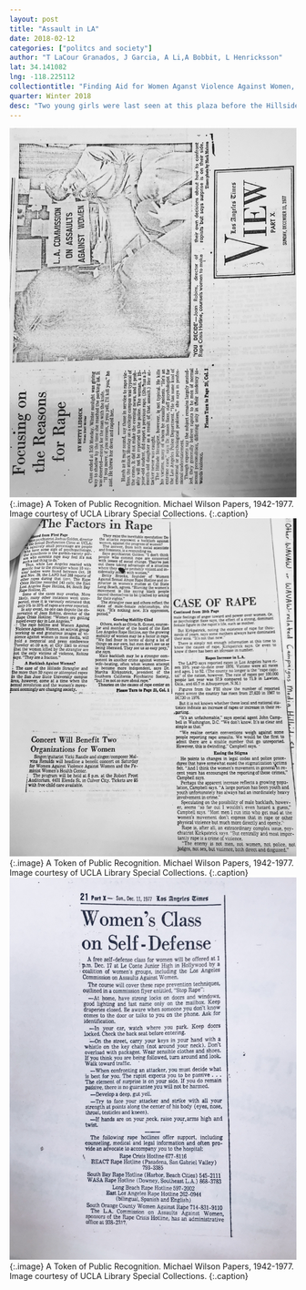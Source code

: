 ```yaml
---
layout: post
title: "Assault in LA"
date: 2018-02-12
categories: ["politcs and society"]
author: "T LaCour Granados, J Garcia, A Li,A Bobbit, L Henricksson"
lat: 34.141082
lng: -118.225112
collectiontitle: "Finding Aid for Women Aganst Violence Against Women, UCLA Library Special Collections"
quarter: Winter 2018
desc: "Two young girls were last seen at this plaza before the Hillside stranglers kidnapped them."
---
```

![Photograph of the certificate.](images/assault1.jpg)
   {:.image}
A Token of Public Recognition. Michael Wilson Papers, 1942-1977. Image courtesy of UCLA Library Special Collections.
   {:.caption}
![Photograph of the certificate.](images/assault2.jpg)
   {:.image}
A Token of Public Recognition. Michael Wilson Papers, 1942-1977. Image courtesy of UCLA Library Special Collections.
   {:.caption}
   ![Photograph of the certificate.](images/assault3.jpg)
   {:.image}
A Token of Public Recognition. Michael Wilson Papers, 1942-1977. Image courtesy of UCLA Library Special Collections.
   {:.caption}
